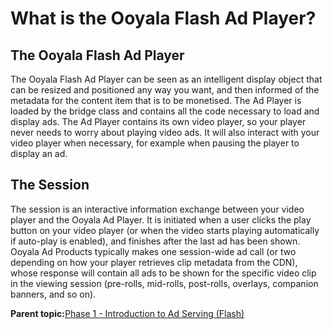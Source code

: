 # What is the Ooyala Flash Ad Player?

## The Ooyala Flash Ad Player

The Ooyala Flash Ad Player can be seen as an intelligent display object that can be resized and positioned any way you want, and then informed of the metadata for the content item that is to be monetised. The Ad Player is loaded by the bridge class and contains all the code necessary to load and display ads. The Ad Player contains its own video player, so your player never needs to worry about playing video ads. It will also interact with your video player when necessary, for example when pausing the player to display an ad.

## The Session

The session is an interactive information exchange between your video player and the Ooyala Ad Player. It is initiated when a user clicks the play button on your video player \(or when the video starts playing automatically if auto-play is enabled\), and finishes after the last ad has been shown. Ooyala Ad Products typically makes one session-wide ad call \(or two depending on how your player retrieves clip metadata from the CDN\), whose response will contain all ads to be shown for the specific video clip in the viewing session \(pre-rolls, mid-rolls, post-rolls, overlays, companion banners, and so on\).

**Parent topic:**[Phase 1 - Introduction to Ad Serving \(Flash\)](../../../oadtech/ad_serving/dg/flash_phase1.md)

